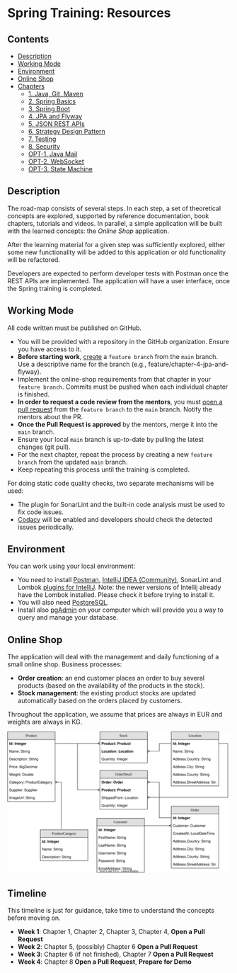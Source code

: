 # Spring Training: Resources

## Contents
 - [Description](#description)
 - [Working Mode](#working-mode)
 - [Environment](#environment)
 - [Online Shop](#online-shop)
 - [Chapters](#chapters)
   * [1. Java, Git, Maven](https://github.com/msg-CareerPaths/spring-training/tree/practica-de-iarna-2024/chapters/100-java-maven.md)
   * [2. Spring Basics](https://github.com/msg-CareerPaths/spring-training/tree/practica-de-iarna-2024/chapters/200-spring-basics.md)
   * [3. Spring Boot](https://github.com/msg-CareerPaths/spring-training/tree/practica-de-iarna-2024/chapters/300-spring-boot.md)
   * [4. JPA and Flyway](https://github.com/msg-CareerPaths/spring-training/tree/practica-de-iarna-2024/chapters/400-jpa-and-flyway.md)
   * [5. JSON REST APIs](https://github.com/msg-CareerPaths/spring-training/tree/practica-de-iarna-2024/chapters/500-json-rest-apis.md)
   * [6. Strategy Design Pattern](https://github.com/msg-CareerPaths/spring-training/tree/practica-de-iarna-2024/chapters/600-strategy-design-pattern.md)
   * [7. Testing](https://github.com/msg-CareerPaths/spring-training/tree/practica-de-iarna-2024/chapters/700-testing.md)
   * [8. Security](https://github.com/msg-CareerPaths/spring-training/tree/practica-de-iarna-2024/chapters/800-oauth.md)
   * [OPT-1. Java Mail](https://github.com/msg-CareerPaths/spring-training/tree/practica-de-iarna-2024/chapters/opt-700-java-mail.md)
   * [OPT-2. WebSocket](https://github.com/msg-CareerPaths/spring-training/tree/practica-de-iarna-2024/chapters/opt-800-websocket.md)
   * [OPT-3. State Machine](https://github.com/msg-CareerPaths/spring-training/tree/practica-de-iarna-2024/chapters/opt-900-state-machine.md)

## Description

The road-map consists of several steps. In each step, a set of theoretical concepts are explored, supported by reference documentation, book chapters, tutorials and videos. In parallel, a simple application will be built with the learned concepts: the *Online Shop* application.

After the learning material for a given step was sufficiently explored, either some new functionality will be added to this application or old functionality will be refactored.

Developers are expected to perform developer tests with Postman once the REST APIs are implemented. The application will have a user interface, once the Spring training is completed.

## Working Mode

All code written must be published on GitHub.

- You will be provided with a repository in the GitHub organization. Ensure you have access to it.
- **Before starting work**, [create](https://docs.github.com/en/pull-requests/collaborating-with-pull-requests/proposing-changes-to-your-work-with-pull-requests/creating-and-deleting-branches-within-your-repository) a `feature branch` from the `main` branch. Use a descriptive name for the branch (e.g., feature/chapter-4-jpa-and-flyway).
- Implement the online-shop requirements from that chapter in your `feature branch`. Commits must be pushed when each individual chapter is finished.
- **In order to request a code review from the mentors**, you must [open a pull request](https://help.github.com/en/articles/creating-a-pull-request) from the `feature branch` to the `main` branch. Notify the mentors about the PR.
- **Once the Pull Request is approved** by the mentors, merge it into the `main` branch.
- Ensure your local `main` branch is up-to-date by pulling the latest changes (git pull).
- For the next chapter, repeat the process by creating a new `feature branch` from the updated `main` branch.
- Keep repeating this process until the training is completed.

For doing static code quality checks, two separate mechanisms will be used:
 - The plugin for SonarLint and the built-in code analysis must be used to fix code issues.
 - [Codacy](https://www.codacy.com/) will be enabled and developers should check the detected issues periodically. 

## Environment

You can work using your local environment:
 - You need to install [Postman](https://www.getpostman.com/apps), [IntelliJ IDEA (Community)](https://www.jetbrains.com/idea/download/#section=windows), SonarLint and Lombok [plugins for IntelliJ](https://www.jetbrains.com/help/idea/managing-plugins.html#install_plugin_from_repo). Note: the newer versions of Intellij already have the Lombok installed. Please check it before trying to install it.
 - You will also need [PostgreSQL](https://www.enterprisedb.com/downloads/postgres-postgresql-downloads).
 - Install also [pgAdmin](https://www.sqlshack.com/an-overview-of-pgadmin-postgresql-management-tool/) on your computer which will provide you a way to query and manage your database.

## Online Shop
The application will deal with the management and daily functioning of a small online shop. Business processes:
 - **Order creation**: an end customer places an order to buy several products (based on the availability of the products in the stock).
 - **Stock management**: the existing product stocks are updated automatically based on the orders placed by customers.

Throughout the application, we assume that prices are always in EUR and weights are always in KG. 

![Data Model](./diagrams/careerStart-data-model.svg "Data Model")

## Timeline

This timeline is just for guidance, take time to understand the concepts before moving on.

- **Week 1**: Chapter 1, Chapter 2, Chapter 3, Chapter 4, **Open a Pull Request**
- **Week 2**: Chapter 5, (possibly) Chapter 6 **Open a Pull Request**
- **Week 3**: Chapter 6 (if not finished), Chapter 7 **Open a Pull Request**
- **Week 4**: Chapter 8 **Open a Pull Request**, **Prepare for Demo**
